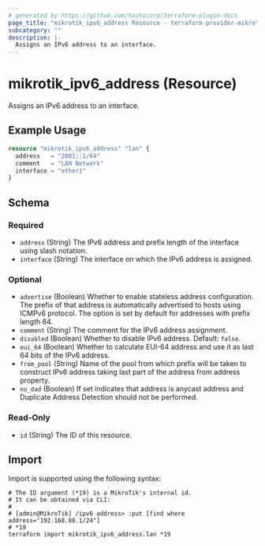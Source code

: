```yaml
---
# generated by https://github.com/hashicorp/terraform-plugin-docs
page_title: "mikrotik_ipv6_address Resource - terraform-provider-mikrotik"
subcategory: ""
description: |-
  Assigns an IPv6 address to an interface.
---
```


# mikrotik_ipv6_address (Resource)

Assigns an IPv6 address to an interface.

## Example Usage

```terraform
resource "mikrotik_ipv6_address" "lan" {
  address   = "2001::1/64"
  comment   = "LAN Network"
  interface = "ether1"
}
```

<!-- schema generated by tfplugindocs -->
## Schema

### Required

- `address` (String) The IPv6 address and prefix length of the interface using slash notation.
- `interface` (String) The interface on which the IPv6 address is assigned.

### Optional

- `advertise` (Boolean) Whether to enable stateless address configuration. The prefix of that address is automatically advertised to hosts using ICMPv6 protocol. The option is set by default for addresses with prefix length 64.
- `comment` (String) The comment for the IPv6 address assignment.
- `disabled` (Boolean) Whether to disable IPv6 address. Default: `false`.
- `eui_64` (Boolean) Whether to calculate EUI-64 address and use it as last 64 bits of the IPv6 address.
- `from_pool` (String) Name of the pool from which prefix will be taken to construct IPv6 address taking last part of the address from address property.
- `no_dad` (Boolean) If set indicates that address is anycast address and Duplicate Address Detection should not be performed.

### Read-Only

- `id` (String) The ID of this resource.

## Import

Import is supported using the following syntax:

```shell
# The ID argument (*19) is a MikroTik's internal id.
# It can be obtained via CLI:
#
# [admin@MikroTik] /ipv6 address> :put [find where address="192.168.88.1/24"]
# *19
terraform import mikrotik_ipv6_address.lan *19
```

